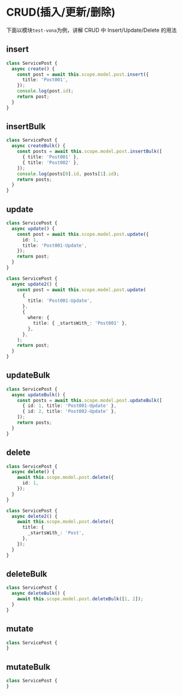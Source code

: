 # CRUD(插入/更新/删除)

下面以模块`test-vona`为例，讲解 CRUD 中 Insert/Update/Delete 的用法

## insert

``` typescript
class ServicePost {
  async create() {
    const post = await this.scope.model.post.insert({
      title: 'Post001',
    });
    console.log(post.id);
    return post;
  }
}
```

## insertBulk

``` typescript
class ServicePost {
  async createBulk() {
    const posts = await this.scope.model.post.insertBulk([
      { title: 'Post001' },
      { title: 'Post002' },
    ]);
    console.log(posts[0].id, posts[1].id);
    return posts;
  }
}
```

## update

``` typescript
class ServicePost {
  async update() {
    const post = await this.scope.model.post.update({
      id: 1,
      title: 'Post001-Update',
    });
    return post;
  }
}
```

``` typescript
class ServicePost {
  async update2() {
    const post = await this.scope.model.post.update(
      {
        title: 'Post001-Update',
      },
      {
        where: {
          title: { _startsWith_: 'Post001' },
        },
      },
    );
    return post;
  }
}
```

## updateBulk

``` typescript
class ServicePost {
  async updateBulk() {
    const posts = await this.scope.model.post.updateBulk([
      { id: 1, title: 'Post001-Update' },
      { id: 2, title: 'Post002-Update' },
    ]);
    return posts;
  }
}
```

## delete

``` typescript
class ServicePost {
  async delete() {
    await this.scope.model.post.delete({
      id: 1,
    });
  }
}
```

``` typescript
class ServicePost {
  async delete2() {
    await this.scope.model.post.delete({
      title: {
        _startsWith_: 'Post',
      },
    });
  }
}
```

## deleteBulk

``` typescript
class ServicePost {
  async deleteBulk() {
    await this.scope.model.post.deleteBulk([1, 2]);
  }
}
```

## mutate

``` typescript
class ServicePost {
}
```

## mutateBulk

``` typescript
class ServicePost {
}
```
